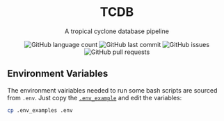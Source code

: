 <div
    align="center"
>

# TCDB 

A tropical cyclone database pipeline

<!-- Badges -->
![GitHub language count](https://img.shields.io/github/languages/count/jjm0022/tcdb?style=plastic)
![GitHub last commit](https://img.shields.io/github/last-commit/jjm0022/tcdb)
![GitHub issues](https://img.shields.io/github/issues/jjm0022/tcdb)
![GitHub pull requests](https://img.shields.io/github/issues-pr/jjm0022/tcdb)
<!-- (Badges) -->
</div>

## Environment Variables
The environment vairiables needed to run some bash scripts are sourced from `.env`. Just copy the [`.env_example`](https://github.com/jjm0022/tcdb/blob/main/.env_example) and edit the variables:

```bash
cp .env_examples .env
```